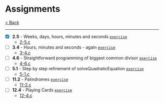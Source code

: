 # Assignments
[< Back](../README.md)

---
- [x] **2.5** - Weeks, days, hours, minutes and seconds [`exercise`](../lecture_02/2-5.c)
    - [2-5.c](./assignment_2.c)
- [ ] **3.4** - Hours, minutes and seconds - again [`exercise`](../lecture_03/3-4.c)
    - [3-4.c](./assignment_3.c)
- [ ] **4.6** - Straightforward programming of biggest common divisor [`exercise`](../lecture_04/4-6.c)
    - [4-6.c](./assignment_4.c)
- [ ] **5.1** - Step by step refinement of solveQuadraticEquation [`exercise`](../lecture_05/5-1.c)
    - [5-1.c](./assignment_5.c)
- [ ] **11.2** - Palindromes [`exercise`](../lecture_10/11-2.c)
    - [11-2.c](./assignment_10.c)
- [ ] **12.4** - Playing Cards [`exercise`](../lecture_11/12-4.c)
    - [12-4.c](./assingment_11.c)